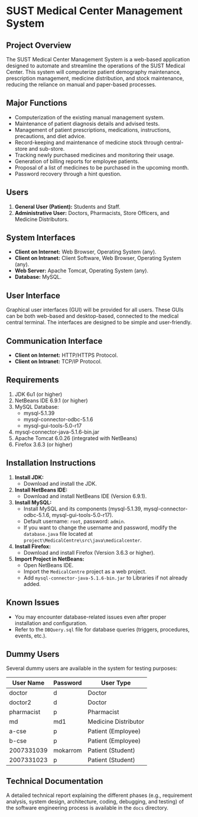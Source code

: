 # SUST Medical Center Management System

## Project Overview
The SUST Medical Center Management System is a web-based application designed to automate and streamline the operations of the SUST Medical Center. This system will computerize patient demography maintenance, prescription management, medicine distribution, and stock maintenance, reducing the reliance on manual and paper-based processes.

## Major Functions
- Computerization of the existing manual management system.
- Maintenance of patient diagnosis details and advised tests.
- Management of patient prescriptions, medications, instructions, precautions, and diet advice.
- Record-keeping and maintenance of medicine stock through central-store and sub-store.
- Tracking newly purchased medicines and monitoring their usage.
- Generation of billing reports for employee patients.
- Proposal of a list of medicines to be purchased in the upcoming month.
- Password recovery through a hint question.

## Users
1. **General User (Patient):** Students and Staff.
2. **Administrative User:** Doctors, Pharmacists, Store Officers, and Medicine Distributors.

## System Interfaces
- **Client on Internet:** Web Browser, Operating System (any).
- **Client on Intranet:** Client Software, Web Browser, Operating System (any).
- **Web Server:** Apache Tomcat, Operating System (any).
- **Database:** MySQL.

## User Interface
Graphical user interfaces (GUI) will be provided for all users. These GUIs can be both web-based and desktop-based, connected to the medical central terminal. The interfaces are designed to be simple and user-friendly.

## Communication Interface
- **Client on Internet:** HTTP/HTTPS Protocol.
- **Client on Intranet:** TCP/IP Protocol.

## Requirements
1. JDK 6u1 (or higher)
2. NetBeans IDE 6.9.1 (or higher)
3. MySQL Database:
   - mysql-5.1.39
   - mysql-connector-odbc-5.1.6
   - mysql-gui-tools-5.0-r17
4. mysql-connector-java-5.1.6-bin.jar
5. Apache Tomcat 6.0.26 (integrated with NetBeans)
6. Firefox 3.6.3 (or higher)

## Installation Instructions
1. **Install JDK:**
   - Download and install the JDK.
2. **Install NetBeans IDE:**
   - Download and install NetBeans IDE (Version 6.9.1).
3. **Install MySQL:**
   - Install MySQL and its components (mysql-5.1.39, mysql-connector-odbc-5.1.6, mysql-gui-tools-5.0-r17).
   - Default username: `root`, password: `admin`.
   - If you want to change the username and password, modify the `database.java` file located at `project\MedicalCentre\src\java\medicalcenter`.
4. **Install Firefox:**
   - Download and install Firefox (Version 3.6.3 or higher).
5. **Import Project in NetBeans:**
   - Open NetBeans IDE.
   - Import the `MedicalCentre` project as a web project.
   - Add `mysql-connector-java-5.1.6-bin.jar` to Libraries if not already added.

## Known Issues
- You may encounter database-related issues even after proper installation and configuration.
- Refer to the `DBQuery.sql` file for database queries (triggers, procedures, events, etc.).

## Dummy Users
Several dummy users are available in the system for testing purposes:

| User Name  | Password  | User Type         |
|------------|-----------|-------------------|
| doctor     | d         | Doctor            |
| doctor2    | d         | Doctor            |
| pharmacist | p         | Pharmacist        |
| md         | md1       | Medicine Distributor |
| a-cse      | p         | Patient (Employee) |
| b-cse      | p         | Patient (Employee) |
| 2007331039 | mokarrom  | Patient (Student) |
| 2007331023 | p         | Patient (Student) |

## Technical Documentation
A detailed technical report explaining the different phases (e.g., requirement analysis, system design, architecture, coding, debugging, and testing) of the software engineering process is available in the `docs` directory.

